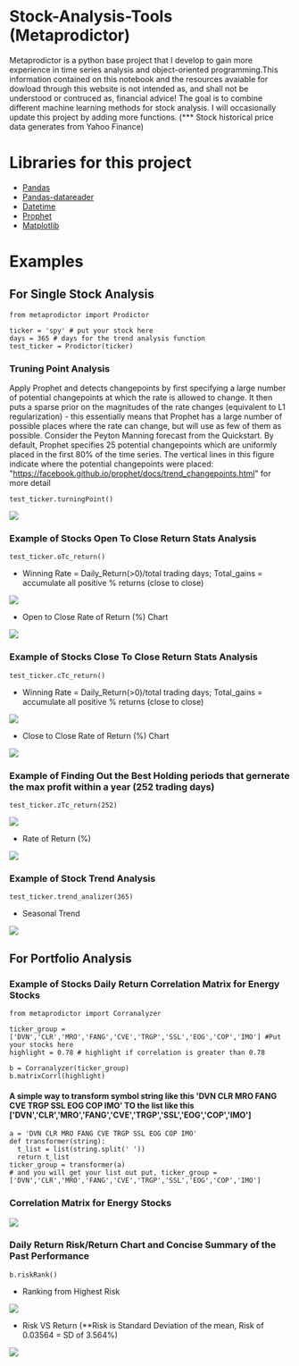 # Stock-Analysis-Tools (Metaprodictor)
Metaprodictor is a python base project that I develop to gain more experience in time series analysis and object-oriented programming.This information contained on this notebook and the resources avaiable for dowload through this website is not intended as, and shall not be understood or contruced as, financial advice! The goal is to combine different machine learning methods for stock analysis. I will occasionally update this project by adding more functions. (*** Stock historical price data generates from Yahoo Finance)
# Libraries for this project
* [Pandas](https://pandas.pydata.org)
* [Pandas-datareader](https://pandas-datareader.readthedocs.io/en/latest)
* [Datetime](https://docs.python.org/3/library/datetime.html)
* [Prophet](https://facebook.github.io/prophet/docs/installation.html#installation-in-python)
* [Matplotlib](https://matplotlib.org)
# Examples
## For Single Stock Analysis

```
from metaprodictor import Prodictor

ticker = 'spy' # put your stock here
days = 365 # days for the trend analysis function
test_ticker = Prodictor(ticker) 
```

### Truning Point Analysis
Apply Prophet and detects changepoints by first specifying a large number of potential changepoints at which the rate is allowed to change. It then puts a sparse prior on the magnitudes of the rate changes (equivalent to L1 regularization) - this essentially means that Prophet has a large number of possible places where the rate can change, but will use as few of them as possible. Consider the Peyton Manning forecast from the Quickstart. By default, Prophet specifies 25 potential changepoints which are uniformly placed in the first 80% of the time series. The vertical lines in this figure indicate where the potential changepoints were placed: "https://facebook.github.io/prophet/docs/trend_changepoints.html" for more detail
```
test_ticker.turningPoint()
```

![](image/turningpoint.png)


### Example of Stocks Open To Close Return Stats Analysis

```
test_ticker.oTc_return()
```
* Winning Rate = Daily_Return(>0)/total trading days; Total_gains = accumulate all positive % returns (close to close)

![](image/opentoclosestat.png)

* Open to Close Rate of Return (%) Chart

![](image/opentoclosechart.png)

### Example of Stocks Close To Close Return Stats Analysis

```
test_ticker.cTc_return()
```
* Winning Rate = Daily_Return(>0)/total trading days; Total_gains = accumulate all positive % returns (close to close)

![](image/closetoclosestat.png)

* Close to Close Rate of Return (%) Chart

![](image/closetoclosechart.png)

### Example of Finding Out the Best Holding periods that gernerate the max profit within a year (252 trading days)
```
test_ticker.zTc_return(252)
```
![](image/bth.png)

* Rate of Return (%) 

![](image/bthc.png)

### Example of Stock Trend Analysis

```
test_ticker.trend_analizer(365)
```
* Seasonal Trend

![](image/Porphet_Trend_analysis.png)

## For Portfolio Analysis

### Example of Stocks Daily Return Correlation Matrix for Energy Stocks
```
from metaprodictor import Corranalyzer

ticker_group = ['DVN','CLR','MRO','FANG','CVE','TRGP','SSL','EOG','COP','IMO'] #Put your stocks here
highlight = 0.78 # highlight if correlation is greater than 0.78

b = Corranalyzer(ticker_group)
b.matrixCorrl(highlight)
```

#### A simple way to transform symbol string like this 'DVN CLR MRO FANG CVE TRGP SSL EOG COP IMO' TO the list like this ['DVN','CLR','MRO','FANG','CVE','TRGP','SSL','EOG','COP','IMO']
```
a = 'DVN CLR MRO FANG CVE TRGP SSL EOG COP IMO'
def transformer(string):
  t_list = list(string.split(' '))
  return t_list
ticker_group = transformer(a)
# and you will get your list out put, ticker_group = ['DVN','CLR','MRO','FANG','CVE','TRGP','SSL','EOG','COP','IMO']
```

### Correlation Matrix for Energy Stocks

![](image/CORRELATION.png)


### Daily Return Risk/Return Chart and Concise Summary of the Past Performance
```
b.riskRank()
```
* Ranking from Highest Risk

![](image/riskc.png)

* Risk VS Return (**Risk is Standard Deviation of the mean, Risk of 0.03564 = SD of 3.564%)

![](image/ranking.png)
